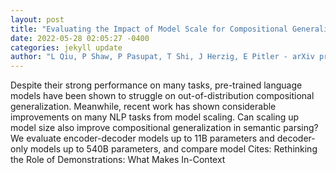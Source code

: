 ```yaml
--- 
layout: post 
title: "Evaluating the Impact of Model Scale for Compositional Generalization in Semantic Parsing" 
date: 2022-05-28 02:05:27 -0400 
categories: jekyll update 
author: "L Qiu, P Shaw, P Pasupat, T Shi, J Herzig, E Pitler - arXiv preprint arXiv , 2022" 
--- 
```

Despite their strong performance on many tasks, pre-trained language models have been shown to struggle on out-of-distribution compositional generalization. Meanwhile, recent work has shown considerable improvements on many NLP tasks from model scaling. Can scaling up model size also improve compositional generalization in semantic parsing? We evaluate encoder-decoder models up to 11B parameters and decoder-only models up to 540B parameters, and compare model Cites: Rethinking the Role of Demonstrations: What Makes In-Context
